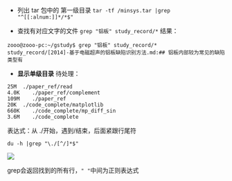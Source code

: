 - 列出 tar 包中的 第一级目录
`tar -tf /minsys.tar |grep "^[[:alnum:]]*/*$"`

- 查找有对应文字的文件
`grep "铝板" study_record/*`
结果：
```
zooo@zooo-pc:~/gstudy$ grep "铝板" study_record/*
study_record/[2014]-基于电磁超声的铝板缺陷识别方法.md:## 铝板内部较为常见的缺陷类型有
```
- **显示单级目录**
待处理：
```
25M	 ./paper_ref/read
4.0K	./paper_ref/complement
109M    ./paper_ref
20K	 ./code_complete/matplotlib
660K	./code_complete/mp_diff_sin
3.6M	./code_complete
```
表达式：从 ./开始，遇到/结束，后面紧跟行尾符
```
du -h |grep "\./[^/]*$"
```
![](http://upload-images.jianshu.io/upload_images/3022282-e601d9fc3a926a4d.png?imageMogr2/auto-orient/strip%7CimageView2/2/w/1240)

grep会返回找到的所有行，`" "`中间为正则表达式
